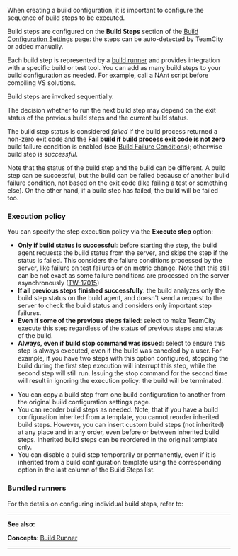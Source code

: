 [//]: # (title: Configuring Build Steps)
[//]: # (auxiliary-id: Configuring Build Steps)

When creating a build configuration, it is important to configure the sequence of build steps to be executed.

Build steps are configured on the __Build Steps__ section of the [Build Configuration Settings](creating-and-editing-build-configurations.md) page: the steps can be auto\-detected by TeamCity or added manually.

Each build step is represented by a [build runner](build-runner.md) and provides integration with a specific build or test tool. You can add as many build steps to your build configuration as needed. For example, call a NAnt script before compiling VS solutions.

Build steps are invoked sequentially.

The decision whether to run the next build step may depend on the exit status of the previous build steps and the current build status.

The build step status is considered _failed_ if the build process returned a non\-zero exit code and the __Fail build if build process exit code is not zero__ build failure condition is enabled (see [Build Failure Conditions](build-failure-conditions.md)); otherwise build step is _successful_.

Note that the status of the build step and the build can be different. A build step can be successful, but the build can be failed because of another build failure condition, not based on the exit code (like failing a test or something else). On the other hand, if a build step has failed, the build will be failed too.

### Execution policy

You can specify the step execution policy via the __Execute step__ option:
* __Only if build status is successful__: before starting the step, the build agent requests the build status from the server, and skips the step if the status is failed. This considers the failure conditions processed by the server, like failure on test failures or on metric change. Note that this still can be not exact as some failure conditions are processed on the server asynchronously ([TW-17015](https://youtrack.jetbrains.com/issue/TW-17015))
* __If all previous steps finished successfully__: the build analyzes only the build step status on the build agent, and doesn't send a request to the server to check the build status and considers only important step failures.
* __Even if some of the previous steps failed__: select to make TeamCity execute this step regardless of the status of previous steps and status of the build.
* __Always, even if build stop command was issued__: select to ensure this step is always executed, even if the build was canceled by a user. For example, if you have two steps with this option configured, stopping the build during the first step execution will interrupt this step, while the second step will still run. Issuing the stop command for the second time will result in ignoring the execution policy: the build will be terminated.

<tip>

* You can copy a build step from one build configuration to another from the original build configuration settings page.
* You can reorder build steps as needed. Note, that if you have a build configuration inherited from a template, you cannot reorder inherited build steps. However, you can insert custom build steps (not inherited) at any place and in any order, even before or between inherited build steps. Inherited build steps can be reordered in the original template only.
* You can disable a build step temporarily or permanently, even if it is inherited from a build configuration template using the corresponding option in the last column of the Build Steps list.
</tip>

### Bundled runners

For the details on configuring individual build steps, refer to:

<toc/>

 __  __

__See also:__

__Concepts__: [Build Runner](build-runner.md)

__ __
